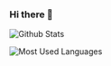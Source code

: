 ### Hi there 👋
![Github Stats](https://github-readme-stats.vercel.app/api?username=zly5&show_icons=true&theme=dark&count_private=true)

![Most Used Languages](https://github-readme-stats.vercel.app/api/top-langs/?username=zly5&theme=dark&layout=compact)
<!--
**zly5/zly5** is a ✨ _special_ ✨ repository because its `README.md` (this file) appears on your GitHub profile.


